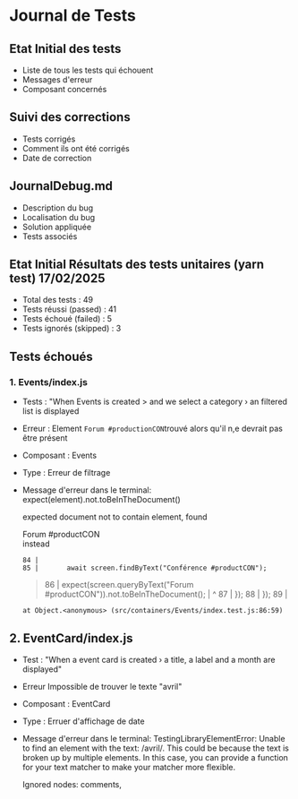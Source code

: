 # Journal de Tests

## Etat Initial des tests 

  - Liste de tous les tests qui échouent
  - Messages d'erreur
  - Composant concernés

  ## Suivi des corrections

  - Tests corrigés
  - Comment ils ont été corrigés
  - Date de correction

  ## JournalDebug.md

  - Description du bug
  - Localisation du bug
  - Solution appliquée
  - Tests associés

## Etat Initial Résultats des tests unitaires (yarn test) 17/02/2025

- Total des tests  : 49
- Tests réussi (passed) : 41
- Tests échoué (failed)  : 5
- Tests ignorés  (skipped) : 3

## Tests échoués

### 1. Events/index.js
- Tests : "When Events is created > and we select a category › an filtered list is displayed
- Erreur : Element `Forum #productionCON`trouvé alors qu'il n,e devrait pas être présent 
- Composant : Events
- Type : Erreur de filtrage

- Message d'erreur dans le terminal:
    expect(element).not.toBeInTheDocument()

    expected document not to contain element, found <div class="EventCard__title">Forum #productCON</div> instead

      84 |
      85 |       await screen.findByText("Conférence #productCON");
    > 86 |       expect(screen.queryByText("Forum #productCON")).not.toBeInTheDocument();
         |                                                           ^
      87 |     });
      88 |   });
      89 |

      at Object.<anonymous> (src/containers/Events/index.test.js:86:59)

## 2. EventCard/index.js
 - Test : "When a event card is created › a title, a label and a month are displayed"
 - Erreur Impossible de trouver le texte "avril"
 - Composant : EventCard
 - Type : Erruer d'affichage de date

- Message d'erreur dans le terminal:
    TestingLibraryElementError: Unable to find an element with the text: /avril/. This could be because the text is broken up by multiple elements. In this case, you can provide a function for your text matcher to make your matcher more flexible.

    Ignored nodes: comments, <script />, <style />
    <body>
      <div>
        <div
          class="EventCard"
          data-testid="card-testid"
        >
          <div
            class="EventCard__imageContainer"
          >
            <img
              alt="image-alt-text"
              data-testid="card-image-testid"
              src="http://src-image"
            />
            <div
              class="EventCard__label"
            >
              test label
            </div>
          </div>
          <div
            class="EventCard__descriptionContainer"
          >
            <div
              class="EventCard__title"
            >
              test event
            </div>
            <div
              class="EventCard__month"
            >
              mars
            </div>
          </div>
        </div>
      </div>
    </body>

      24 |     );
      25 |     const titleElement = screen.getByText(/test event/);
    > 26 |     const monthElement = screen.getByText(/avril/);
         |                                 ^
      27 |     const labelElement = screen.getByText(/test label/);
      28 |     expect(titleElement).toBeInTheDocument();
      29 |     expect(labelElement).toBeInTheDocument();

      at Object.getElementError (node_modules/@testing-library/dom/dist/config.js:38:19)
      at node_modules/@testing-library/dom/dist/query-helpers.js:90:38
      at node_modules/@testing-library/dom/dist/query-helpers.js:62:17
      at getByText (node_modules/@testing-library/dom/dist/query-helpers.js:111:19)
      at Object.<anonymous> (src/components/EventCard/index.test.js:26:33)

 ## 3. Slider/index.js

  - Test : "When slider is created › a list card is displayed"
  - Erreur : Impossible de trouver le texte "janvier"
  - Composant : Slieder
  - Type : Erreur d'affichage de date

 - Message d'erreur dans le terminal : 

    Unable to find an element with the text: janvier. This could be because the text is broken up by multiple elements. In this case, you can provide a function for your text matcher to make your matcher more flexible.

    Ignored nodes: comments, <script />, <style />
    <body>
      <div>
        <div
          class="SlideCardList"
        >
          <div
            class="SlideCard SlideCard--display"
          >
            <img
              alt="forum"
              src="/images/evangeline-shaw-nwLTVwb7DbU-unsplash1.png"
            />
            <div
              class="SlideCard__descriptionContainer"
            >
              <div
                class="SlideCard__description"
              >
                <h3>
                  World Farming Day
                </h3>
                <p>
                  Evenement mondial autour de la ferme
                </p>
                <div />
              </div>
            </div>
          </div>
          <div
            class="SlideCard__paginationContainer"
          >
            <div
              class="SlideCard__pagination"
            >
              <input
                checked=""
                name="radio-button"
                type="radio"
              />
              <input
                name="radio-button"
                type="radio"
              />
              <input
                name="radio-button"
                type="radio"
              />
            </div>
          </div>
          <div
            class="SlideCard SlideCard--hide"
          >
            <img
              alt="forum"
              src="/images/evangeline-shaw-nwLTVwb7DbU-unsplash1.png"
            />
            <div
              class="SlideCard__descriptionContainer"
            >
              <div
                class="SlideCard__description"
              >
                <h3>
                  World economic forum
                </h3>
                <p>
                  Oeuvre à la coopération entre le secteur public et le privé.
                </p>
                <div>
                  février
                </div>
              </div>
            </div>
          </div>
          <div
            class="SlideCard__paginationContainer"
          >
            <div
              class="SlideCard__pagination"
            >
              <input
                name="radio-button"
                type="radio"
              />
              <input
                checked=""
                name="radio-button"
                type="radio"
              />
              <input
                name="radio-button"
                type="radio"
              />
            </div>
          </div>
          <div
            class="SlideCard SlideCard--hide"
          >
            <img
              alt="forum"
              src="/images/evangeline-shaw-nwLTVwb7DbU-unsplash1.png"
            />
            <div
              class="SlideCard__descriptionContainer"
            >
              <div
                class="SlideCard__description"
              >
                <h3>
                  World Gaming Day
                </h3>
                <p>
                  Evenement mondial autour du gaming
                </p>
                <div>
                  février
                </div>
              </div>
            </div>
          </div>
          <div
            class="SlideCard__paginationContainer"
          >
            <div
              class="SlideCard__pagination"
            >
              <input
                name="radio-button"
                type="radio"
              />
              <input
                name="radio-button"
                type="radio"
              />
              <input
                checked=""
                name="radio-button"
                type="radio"
              />
            </div>
          </div>
        </div>
      </div>
    </body>

      37 |     );
      38 |     await screen.findByText("World economic forum");
    > 39 |     await screen.findByText("janvier");
         |                  ^
      40 |     await screen.findByText(
      41 |       "Oeuvre à la coopération entre le secteur public et le privé."
      42 |     );

      at waitForWrapper (node_modules/@testing-library/dom/dist/wait-for.js:187:27)
      at findByText (node_modules/@testing-library/dom/dist/query-helpers.js:101:33)
      at Object.<anonymous> (src/containers/Slider/index.test.js:39:18)

### 4. Form/index.test.js
- Test : "When Events is created > and a click is triggered on the submit button"
- Erreur : `onSuccess` n'a pas été appelé comme attendu
- Composant : Form
- Type : Erreur de comportement

- Message dans le terminal : 

 FAIL  src/containers/Form/index.test.js
  ● When Events is created › and a click is triggered on the submit button › the success action is called

    expect(jest.fn()).toHaveBeenCalled()

    Expected number of calls: >= 1
    Received number of calls:    0

      24 |       await screen.findByText("En cours");
      25 |       await screen.findByText("Envoyer");
    > 26 |       expect(onSuccess).toHaveBeenCalled();
         |                         ^
      27 |     });
      28 |   });
      29 | });

      at Object.<anonymous> (src/containers/Form/index.test.js:26:25)

### 5. Home/index.test.js
- Test : "When Form is created > and a click is triggered on the submit button"
- Erreur : Message "Message envoyé !" non trouvé
- Composant : Form dans Home
- Type : Erreur de feedback utilisateur

- Message dans le terminal :
 FAIL  src/pages/Home/index.test.js
  ● Console

    console.error
      Warning: Failed prop type: The prop `imageSrc` is marked as required in `EventCard`, but its value is `undefined`.
          at EventCard (C:\Users\adbon\Documents\P9_oc_724events\Debuggez-une-application-React.JS\src\components\EventCard\index.js:7:3)
          at Page (C:\Users\adbon\Documents\P9_oc_724events\Debuggez-une-application-React.JS\src\pages\Home\index.js:16:18)

      117 |       <div className="col presta">
      118 |         <h3>Notre derniére prestation</h3>
    > 119 |         <EventCard
          |         ^
      120 |           imageSrc={last?.cover}
      121 |           title={last?.title}
      122 |           date={new Date(last?.date)}

      at printWarning (node_modules/react/cjs/react-jsx-dev-runtime.development.js:87:30)
      at error (node_modules/react/cjs/react-jsx-dev-runtime.development.js:61:7)
      at checkPropTypes (node_modules/react/cjs/react-jsx-dev-runtime.development.js:626:11)
      at validatePropTypes (node_modules/react/cjs/react-jsx-dev-runtime.development.js:1159:7)
      at jsxWithValidation (node_modules/react/cjs/react-jsx-dev-runtime.development.js:1279:7)
      at Page (src/pages/Home/index.js:119:9)
      at renderWithHooks (node_modules/react-dom/cjs/react-dom.development.js:16141:18)
      at mountIndeterminateComponent (node_modules/react-dom/cjs/react-dom.development.js:20838:13)

    console.error
      Warning: Failed prop type: The prop `title` is marked as required in `EventCard`, but its value is `undefined`.
          at EventCard (C:\Users\adbon\Documents\P9_oc_724events\Debuggez-une-application-React.JS\src\components\EventCard\index.js:7:3)
          at Page (C:\Users\adbon\Documents\P9_oc_724events\Debuggez-une-application-React.JS\src\pages\Home\index.js:16:18)

      117 |       <div className="col presta">
      118 |         <h3>Notre derniére prestation</h3>
    > 119 |         <EventCard
          |         ^
      120 |           imageSrc={last?.cover}
      121 |           title={last?.title}
      122 |           date={new Date(last?.date)}

      at printWarning (node_modules/react/cjs/react-jsx-dev-runtime.development.js:87:30)
      at error (node_modules/react/cjs/react-jsx-dev-runtime.development.js:61:7)
      at checkPropTypes (node_modules/react/cjs/react-jsx-dev-runtime.development.js:626:11)
      at validatePropTypes (node_modules/react/cjs/react-jsx-dev-runtime.development.js:1159:7)
      at jsxWithValidation (node_modules/react/cjs/react-jsx-dev-runtime.development.js:1279:7)
      at Page (src/pages/Home/index.js:119:9)
      at renderWithHooks (node_modules/react-dom/cjs/react-dom.development.js:16141:18)
      at mountIndeterminateComponent (node_modules/react-dom/cjs/react-dom.development.js:20838:13)

    console.error
      Warning: Unsupported style property font-family. Did you mean fontFamily?
          at text
          at svg
          at div
          at Logo (C:\Users\adbon\Documents\P9_oc_724events\Debuggez-une-application-React.JS\src\components\Logo\index.js:5:17)
          at nav
          at Menu
          at header
          at Page (C:\Users\adbon\Documents\P9_oc_724events\Debuggez-une-application-React.JS\src\pages\Home\index.js:16:18)

      at printWarning (node_modules/react-dom/cjs/react-dom.development.js:86:30)
      at error (node_modules/react-dom/cjs/react-dom.development.js:60:7)
      at warnHyphenatedStyleName (node_modules/react-dom/cjs/react-dom.development.js:2688:5)
      at warnValidStyle (node_modules/react-dom/cjs/react-dom.development.js:2736:7)
      at setValueForStyles (node_modules/react-dom/cjs/react-dom.development.js:2809:9)
      at setInitialDOMProperties (node_modules/react-dom/cjs/react-dom.development.js:9659:7)
      at setInitialProperties (node_modules/react-dom/cjs/react-dom.development.js:9892:3)
      at finalizeInitialChildren (node_modules/react-dom/cjs/react-dom.development.js:10921:3)

    console.error
      Warning: Unsupported style property font-size. Did you mean fontSize?
          at text
          at svg
          at div
          at Logo (C:\Users\adbon\Documents\P9_oc_724events\Debuggez-une-application-React.JS\src\components\Logo\index.js:5:17)
          at nav
          at Menu
          at header
          at Page (C:\Users\adbon\Documents\P9_oc_724events\Debuggez-une-application-React.JS\src\pages\Home\index.js:16:18)

      at printWarning (node_modules/react-dom/cjs/react-dom.development.js:86:30)
      at error (node_modules/react-dom/cjs/react-dom.development.js:60:7)
      at warnHyphenatedStyleName (node_modules/react-dom/cjs/react-dom.development.js:2688:5)
      at warnValidStyle (node_modules/react-dom/cjs/react-dom.development.js:2736:7)
      at setValueForStyles (node_modules/react-dom/cjs/react-dom.development.js:2809:9)
      at setInitialDOMProperties (node_modules/react-dom/cjs/react-dom.development.js:9659:7)
      at setInitialProperties (node_modules/react-dom/cjs/react-dom.development.js:9892:3)
      at finalizeInitialChildren (node_modules/react-dom/cjs/react-dom.development.js:10921:3)

    console.error
      Warning: Unsupported style property font-weight. Did you mean fontWeight?
          at text
          at svg
          at div
          at Logo (C:\Users\adbon\Documents\P9_oc_724events\Debuggez-une-application-React.JS\src\components\Logo\index.js:5:17)
          at nav
          at Menu
          at header
          at Page (C:\Users\adbon\Documents\P9_oc_724events\Debuggez-une-application-React.JS\src\pages\Home\index.js:16:18)

      at printWarning (node_modules/react-dom/cjs/react-dom.development.js:86:30)
      at error (node_modules/react-dom/cjs/react-dom.development.js:60:7)
      at warnHyphenatedStyleName (node_modules/react-dom/cjs/react-dom.development.js:2688:5)
      at warnValidStyle (node_modules/react-dom/cjs/react-dom.development.js:2736:7)
      at setValueForStyles (node_modules/react-dom/cjs/react-dom.development.js:2809:9)
      at setInitialDOMProperties (node_modules/react-dom/cjs/react-dom.development.js:9659:7)
      at setInitialProperties (node_modules/react-dom/cjs/react-dom.development.js:9892:3)
      at finalizeInitialChildren (node_modules/react-dom/cjs/react-dom.development.js:10921:3)

    console.error
      Warning: Unsupported style property white-space. Did you mean whiteSpace?
          at text
          at svg
          at div
          at Logo (C:\Users\adbon\Documents\P9_oc_724events\Debuggez-une-application-React.JS\src\components\Logo\index.js:5:17)
          at nav
          at Menu
          at header
          at Page (C:\Users\adbon\Documents\P9_oc_724events\Debuggez-une-application-React.JS\src\pages\Home\index.js:16:18)

      at printWarning (node_modules/react-dom/cjs/react-dom.development.js:86:30)
      at error (node_modules/react-dom/cjs/react-dom.development.js:60:7)
      at warnHyphenatedStyleName (node_modules/react-dom/cjs/react-dom.development.js:2688:5)
      at warnValidStyle (node_modules/react-dom/cjs/react-dom.development.js:2736:7)
      at setValueForStyles (node_modules/react-dom/cjs/react-dom.development.js:2809:9)
      at setInitialDOMProperties (node_modules/react-dom/cjs/react-dom.development.js:9659:7)
      at setInitialProperties (node_modules/react-dom/cjs/react-dom.development.js:9892:3)
      at finalizeInitialChildren (node_modules/react-dom/cjs/react-dom.development.js:10921:3)

  ● When Form is created › and a click is triggered on the submit button › the success message is displayed

    Unable to find an element with the text: Message envoyé !. This could be because the text is broken up by multiple elements. In this case, you can provide a function for your text matcher to make your matcher more flexible.

    Ignored nodes: comments, <script />, <style />
    <body>
      <div>
        <header>
          <nav>
            <div
              class="Logo"
            >
              <svg
                fill="none"
                height="60"
                viewBox="0 0 130 50"
                width="130"
                xmlns="http://www.w3.org/2000/svg"
              >
                <path
                  d="M 73.406 42.577 C 72.35 42.577 71.437 42.342 70.667 41.872 C 69.898 41.395 69.302 40.724 68.879 39.859 C 68.457 38.987 68.246 37.958 68.246 36.773 C 68.246 35.567 68.454 34.529 68.869 33.657 C 69.292 32.778 69.884 32.104 70.647 31.634 C 71.417 31.164 72.329 30.929 73.385 30.929 C 74.455 30.929 75.367 31.174 76.124 31.664 C 76.886 32.148 77.465 32.85 77.86 33.769 C 78.262 34.689 78.453 35.796 78.433 37.09 L 77.207 37.09 L 77.207 36.681 C 77.173 35.169 76.832 34.018 76.185 33.228 C 75.538 32.438 74.611 32.042 73.406 32.042 C 72.159 32.042 71.195 32.455 70.514 33.279 C 69.84 34.096 69.503 35.254 69.503 36.753 C 69.503 38.238 69.84 39.389 70.514 40.206 C 71.195 41.024 72.152 41.432 73.385 41.432 C 74.237 41.432 74.979 41.235 75.613 40.84 C 76.253 40.438 76.76 39.866 77.135 39.123 L 78.198 39.593 C 77.755 40.547 77.115 41.282 76.277 41.8 C 75.439 42.318 74.482 42.577 73.406 42.577 Z M 69.053 37.09 L 69.053 36.027 L 77.769 36.027 L 77.769 37.09 L 69.053 37.09 Z"
                  fill="url(#paint0_linear_56_57)"
                />
                <path
                  d="M 82.46 42.27 L 78.455 31.235 L 79.67 31.235 L 83.083 40.666 L 86.485 31.235 L 87.711 31.235 L 83.706 42.27 L 82.46 42.27 Z"
                  fill="url(#paint1_linear_56_57)"
                />
                <path
                  d="M 92.884 42.577 C 91.828 42.577 90.916 42.342 90.146 41.872 C 89.376 41.395 88.78 40.724 88.358 39.859 C 87.936 38.987 87.724 37.958 87.724 36.773 C 87.724 35.567 87.932 34.529 88.348 33.657 C 88.77 32.778 89.363 32.104 90.125 31.634 C 90.895 31.164 91.808 30.929 92.864 30.929 C 93.933 30.929 94.846 31.174 95.602 31.664 C 96.365 32.148 96.944 32.85 97.339 33.769 C 97.741 34.689 97.932 35.796 97.911 37.09 L 96.685 37.09 L 96.685 36.681 C 96.651 35.169 96.31 34.018 95.663 33.228 C 95.016 32.438 94.09 32.042 92.884 32.042 C 91.638 32.042 90.674 32.455 89.993 33.279 C 89.318 34.096 88.981 35.254 88.981 36.753 C 88.981 38.238 89.318 39.389 89.993 40.206 C 90.674 41.024 91.631 41.432 92.864 41.432 C 93.715 41.432 94.458 41.235 95.091 40.84 C 95.731 40.438 96.239 39.866 96.614 39.123 L 97.676 39.593 C 97.233 40.547 96.593 41.282 95.755 41.8 C 94.917 42.318 93.96 42.577 92.884 42.577 Z M 88.532 37.09 L 88.532 36.027 L 97.247 36.027 L 97.247 37.09 L 88.532 37.09 Z"
                  fill="url(#paint2_linear_56_57)"
                />
                <path
                  d="M 108.136 42.27 L 108.136 36.528 C 108.136 35.833 108.065 35.213 107.922 34.668 C 107.786 34.123 107.575 33.66 107.288 33.279 C 107.009 32.897 106.655 32.608 106.226 32.41 C 105.803 32.213 105.303 32.114 104.724 32.114 C 104.124 32.114 103.603 32.22 103.161 32.431 C 102.725 32.635 102.364 32.925 102.078 33.299 C 101.798 33.674 101.587 34.12 101.444 34.638 C 101.308 35.149 101.24 35.707 101.24 36.313 L 100.31 36.201 C 100.31 35.009 100.511 34.028 100.913 33.258 C 101.321 32.482 101.87 31.91 102.558 31.542 C 103.246 31.167 104.019 30.98 104.877 30.98 C 105.483 30.98 106.025 31.068 106.502 31.246 C 106.985 31.423 107.404 31.675 107.758 32.002 C 108.113 32.322 108.406 32.703 108.637 33.146 C 108.869 33.582 109.039 34.062 109.148 34.587 C 109.264 35.111 109.117.005 41.207 L 117.005 42.27 Z M 109.925 32.308 L 109.925 31.235 L 117.005 31.235 L 117.005 32.308 L 109.925 32.308 Z"
                  fill="url(#paint4_linear_56_57)"
                />
                <path
                  d="M 122.372 42.556 C 121.099 42.556 120.046 42.287 119.215 41.749 C 118.391 41.211 117.88 40.462 117.683 39.501 L 118.888 39.297 C 119.059 39.951 119.46 40.472 120.094 40.86 C 120.727 41.248 121.504 41.442 122.424 41.442 C 123.336 41.442 124.062 41.248 124.6 40.86 C 125.138 40.472 125.407 39.941 125.407 39.266 C 125.407 38.898 125.322 38.599 125.152 38.367 C 124.988 38.129 124.661 37.911 124.171 37.713 C 123.68 37.516 122.951 37.284 121.984 37.018 C 120.962 36.746 120.162 36.473 119.583 36.201 C 119.011 35.928 118.606 35.619 118.367 35.271 C 118.136 34.924 118.02 34.498 118.02 33.994 C 118.02 33.388 118.194 32.856 118.541 32.4 C 118.888 31.937 119.372 31.576 119.992 31.317 C 120.618 31.058 121.341 30.929 122.158 30.929 C 122.975 30.929 123.711 31.065 124.365 31.337 C 125.019 31.603 125.547 31.978 125.949 32.461 C 126.35 32.938 126.582 33.493 126.643 34.127 L 125.438 34.352 C 125.322 33.643 124.964 33.085 124.365 32.676 C 123.765 32.26 123.016 32.049 122.117 32.042 C 121.266 32.029 120.571 32.199 120.033 32.553 C 119.495 32.901 119.225 33.361 119.225 33.933 C 119.225 34.26 119.317 34.539 119.501 34.771 C 119.692 34.995 120.026 35.203 120.503 35.394 C 120.979 35.585 121.654 35.789 122.526 36.007 C 123.588 36.279 124.416 36.559 125.009 36.845 C 125.608 37.131 126.03 37.468 126.275 37.856 C 126.521 38.238 126.643 38.711 126.643 39.276 C 126.643 40.298 126.262 41.102 125.499 41.688 C 124.743 42.267 123.701 42.556 122.372 42.556 Z"
                  fill="url(#paint5_linear_56_57)"
                />
                <text
                  fill="url(#paint5_linear_56_57)"
                  style="font-family: Kalimati; font-size: 39px; font-weight: 700px; white-space: pre;"
                  x="-1.125"
                  y="44.995"
                >
                  724
                </text>
                <defs>
                  <lineargradient
                    gradientUnits="userSpaceOnUse"
                    id

      22 |       );
      23 |       await screen.findByText("En cours");
    > 24 |       await screen.findByText("Message envoyé !");
         |                    ^
      25 |     });
      26 |   });
      27 |

      at waitForWrapper (node_modules/@testing-library/dom/dist/wait-for.js:187:27)
      at findByText (node_modules/@testing-library/dom/dist/query-helpers.js:101:33)
      at Object.<anonymous> (src/pages/Home/index.test.js:24:20)

## Analyse des échecs de tests

Les échecs semblent se regrouper en plusieurs catégories :

1. Problèmes de filtrage (Events)
2. Problèmes d'affichage de dates (EventCard, Slider)
3. Problèmes de gestion de formulaire (Form)
4. Problèmes de feedback utilisateur (Home)


Ce qui confirme les erreurs vu dans RectDevTools et la console (cf: journalDebug.md)

## Suivi des corrections des tests

